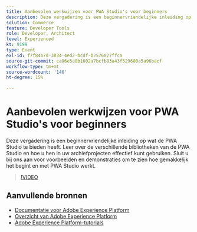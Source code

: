 ```yaml
---
title: Aanbevolen werkwijzen voor PWA Studio's voor beginners
description: Deze vergadering is een beginnervriendelijke inleiding op wat de PWA Studio te bieden heeft. Leer over de verschillende bibliotheken van de PWA Studio en hoe u hen in uw archiefprojecten effectief kunt gebruiken. Sluit u bij ons aan voor voorbeelden en demonstraties om te zien hoe gemakkelijk het begint en met PWA Studio werkt.
solution: Commerce
feature: Developer Tools
role: Developer, Architect
level: Experienced
kt: 9199
type: Event
exl-id: f7f84b7d-3834-4ed2-bcdf-b2576827ffca
source-git-commit: ca06e5a8b1602a7bcfb83a43f529680a5a96bacf
workflow-type: tm+mt
source-wordcount: '146'
ht-degree: 15%

---
```


# Aanbevolen werkwijzen voor PWA Studio&#39;s voor beginners

Deze vergadering is een beginnervriendelijke inleiding op wat de PWA Studio te bieden heeft.
Leer over de verschillende bibliotheken van de PWA Studio en hoe u hen in uw archiefprojecten effectief kunt gebruiken.
Sluit u bij ons aan voor voorbeelden en demonstraties om te zien hoe gemakkelijk het begint en met PWA Studio werkt.

>[!VIDEO](https://video.tv.adobe.com/v/337764/?quality=12&learn=on&hidetitle=true)

## Aanvullende bronnen

- [Documentatie voor Adobe Experience Platform](https://experienceleague.adobe.com/docs/experience-platform.html)
- [Overzicht van Adobe Experience Platform](https://experienceleague.adobe.com/docs/experience-platform/landing/home.html)
- [Adobe Experience Platform-tutorials](https://experienceleague.adobe.com/docs/platform-learn/tutorials/overview.html?lang=nl)
